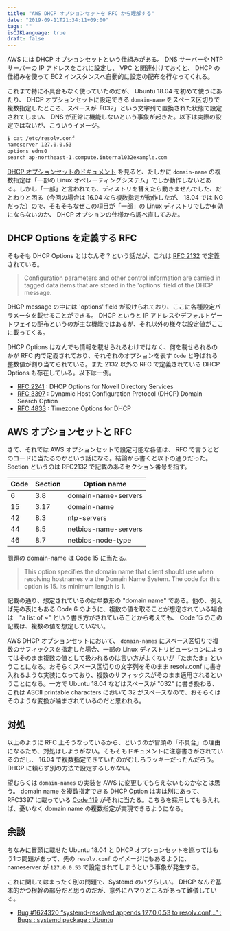 ```yaml
---
title: "AWS DHCP オプションセットを RFC から理解する"
date: "2019-09-11T21:34:11+09:00"
tags: ""
isCJKLanguage: true
draft: false
---
```


AWS には DHCP オプションセットという仕組みがある。 DNS サーバーや NTP サーバーの IP アドレスをこれに設定し、 VPC と関連付けておくと、 DHCP の仕組みを使って EC2 インスタンスへ自動的に設定の配布を行なってくれる。

これまで特に不具合もなく使っていたのだが、 Ubuntu 18.04 を初めて使うにあたり、 DHCP オプションセットに設定できる `domain-name` をスペース区切りで複数指定したところ、スペースが「032」という文字列で置換された状態で設定されてしまい、 DNS が正常に機能しないという事象が起きた。以下は実際の設定ではないが、こういうイメージ。

```bash
$ cat /etc/resolv.conf
nameserver 127.0.0.53
options edns0
search ap-northeast-1.compute.internal032example.com
```

[DHCP オプションセットのドキュメント](https://docs.aws.amazon.com/ja_jp/vpc/latest/userguide/VPC_DHCP_Options.html) を見ると、たしかに `domain-name` の複数指定は「一部の Linux オペレーティングシステム」でしか動作しないとある。しかし「一部」と言われても、ディストリを替えたら動きませんでした、だとわりと困る（今回の場合は 16.04 なら複数指定が動作したが、 18.04 では NG だった）ので、そもそもなぜこの項目が「一部」の Linux ディストリでしか有効にならないのか、 DHCP オプションの仕様から調べ直してみた。

## DHCP Options を定義する RFC

そもそも DHCP Options とはなんぞ？という話だが、これは [RFC 2132](https://tools.ietf.org/html/rfc2132) で定義されている。

> Configuration parameters and other control information are carried in tagged data items that are stored in the 'options' field of the DHCP message. 

DHCP message の中には 'options' field が設けられており、ここに各種設定パラメータを載せることができる。 DHCP というと IP アドレスやデフォルトゲートウェイの配布というのが主な機能ではあるが、それ以外の様々な設定値がここに載ってくる。

DHCP Options はなんでも情報を載せられるわけではなく、何を載せられるのかが RFC 内で定義されており、それぞれのオプションを表す `Code` と呼ばれる整数値が割り当てられている。また 2132 以外の RFC で定義されている DHCP Options も存在している。以下は一例。

* [RFC 2241](https://tools.ietf.org/html/rfc2241) : DHCP Options for Novell Directory Services
* [RFC 3397](https://tools.ietf.org/html/rfc3397) : Dynamic Host Configuration Protocol (DHCP) Domain Search Option
* [RFC 4833](https://tools.ietf.org/html/rfc4833) : Timezone Options for DHCP

## AWS オプションセットと RFC

さて、それでは AWS オプションセットで設定可能な各値は、 RFC で言うとどのコードに当たるのかという話になる。結論から書くと以下の通りだった。Section というのは RFC2132 で記載のあるセクション番号を指す。

| Code | Section | Option name          |
|------|---------|----------------------|
|    6 |     3.8 | domain-name-servers  |
|   15 |    3.17 | domain-name          |
|   42 |     8.3 | ntp-servers          |
|   44 |     8.5 | netbios-name-servers |
|   46 |     8.7 | netbios-node-type    |

問題の domain-name は Code 15 に当たる。

>  This option specifies the domain name that client should use when resolving hostnames via the Domain Name System.
>  The code for this option is 15.  Its minimum length is 1.

記載の通り、想定されているのは単数形の "domain name" である。他の、例えば先の表にもある Code 6 のように、複数の値を取ることが想定されている場合は　"a list of ~" という書き方がされていることから考えても、 Code 15 のこの記載は、複数の値を想定していない。

AWS DHCP オプションセットにおいて、 `domain-names` にスペース区切りで複数のサフィックスを指定した場合、一部の Linux ディストリビューションによってはそのまま複数の値として扱われるのは言い方がよくないが「たまたま」ということになる。おそらくスペース区切りの文字列をそのまま resolv.conf に書き入れるような実装になっており、複数のサフィックスがそのまま適用されるということになる。一方で Ubuntu 18.04 などはスペースが "032" に書き換わる、これは ASCII printable characters において 32 がスペースなので、おそらくはそのような変換が噛まされているのだと思われる。

## 対処

以上のように RFC 上そうなっているから、というのが冒頭の「不具合」の理由になるため、対処はしようがない。そもそもドキュメントに注意書きがされているのだし、 16.04 で複数指定できていたのがむしろラッキーだったんだろう。 DHCP に頼らず別の方法で設定するしかない。

望むらくは `domain-names` の実装を AWS に変更してもらえないものかなとは思う。 domain name を複数指定できる DHCP Option は実は別にあって、 RFC3397 に載っている [Code 119](https://tools.ietf.org/html/rfc3397#section-2) がそれに当たる。こちらを採用してもらえれば、憂いなく domain name の複数指定が実現できるようになる。

## 余談

ちなみに冒頭に載せた Ubuntu 18.04 と DHCP オプションセットを巡ってはもう1つ問題があって、先の `resolv.conf` のイメージにもあるように、 nameserver が `127.0.0.53` で設定されてしまうという事象が発生する。

これに関してはまったく別の問題で、Systemd のバグらしい。 DHCP なんぞ基本的かつ根幹の部分だと思うのだが、意外にハマりどころがあって難儀している。

* [Bug #1624320 “systemd-resolved appends 127.0.0.53 to resolv.conf...” : Bugs : systemd package : Ubuntu](https://bugs.launchpad.net/ubuntu/+source/systemd/+bug/1624320)
